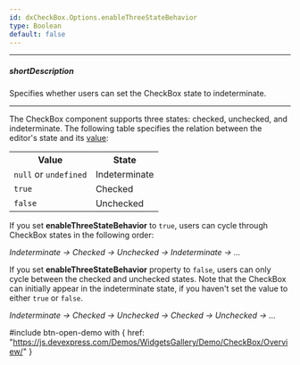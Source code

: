```yaml
---
id: dxCheckBox.Options.enableThreeStateBehavior
type: Boolean
default: false
---
```

---
##### shortDescription
Specifies whether users can set the CheckBox state to indeterminate.

---
The CheckBox component supports three states: checked, unchecked, and indeterminate. The following table specifies the relation between the editor's state and its [value](/api-reference/10%20UI%20Components/dxCheckBox/1%20Configuration/value.md '/Documentation/ApiReference/UI_Components/dxCheckBox/Configuration/#value'):

<table class="dx-table">
    <tr>
        <th>Value</th>
        <th>State</th>
    </tr>
    <tr>
        <td><code>null</code> or <code>undefined</code></td>
        <td>Indeterminate</td>
    </tr>
    <tr>
        <td><code>true</code></td>
        <td>Checked</td>
    </tr>
    <tr>
        <td><code>false</code></td>
        <td>Unchecked</td>
    </tr>
</table>

If you set **enableThreeStateBehavior** to `true`, users can cycle through CheckBox states in the following order:

*Indeterminate → Checked → Unchecked → Indeterminate →  ...*

If you set **enableThreeStateBehavior** property to `false`, users can only cycle between the checked and unchecked states. Note that the CheckBox can initially appear in the indeterminate state, if you haven't set the value to either `true` or `false`.

*Indeterminate → Checked → Unchecked → Checked → Unchecked → ...*

#include btn-open-demo with {
    href: "https://js.devexpress.com/Demos/WidgetsGallery/Demo/CheckBox/Overview/"
}